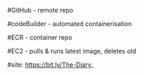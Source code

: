#GitHub - remote repo

#codeBuilder - automated containerisation

#ECR - container repo

#EC2 - pulls & runs latest image, deletes old 

#site: https://bit.ly/The-Diary_

